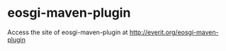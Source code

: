 eosgi-maven-plugin
==================

Access the site of eosgi-maven-plugin at
http://everit.org/eosgi-maven-plugin
